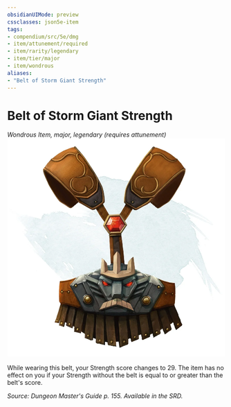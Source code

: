 ```yaml
---
obsidianUIMode: preview
cssclasses: json5e-item
tags:
- compendium/src/5e/dmg
- item/attunement/required
- item/rarity/legendary
- item/tier/major
- item/wondrous
aliases: 
- "Belt of Storm Giant Strength"
---
```

# Belt of Storm Giant Strength
*Wondrous Item, major, legendary (requires attunement)*  
![](4-Resources/Compendium/items/img/belt-of-storm-giant-strength.webp#right)  


While wearing this belt, your Strength score changes to 29. The item has no effect on you if your Strength without the belt is equal to or greater than the belt's score.

*Source: Dungeon Master's Guide p. 155. Available in the SRD.*